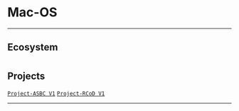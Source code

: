 # Mac-OS

---

## Ecosystem


# 

## Projects
[`Project-ASBC V1`](https://github.com/lxRbckl/Project-ASBC/blob/V1/README.md)
[`Project-RCoD V1`](https://github.com/lxRbckl/Project-RCoD/blob/V1/README.md)

---